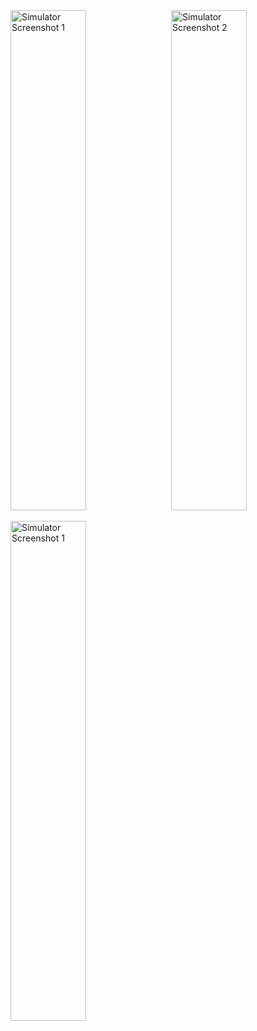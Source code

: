 <div style="display: flex; justify-content: space-between;">
  <img src="https://github.com/user-attachments/assets/5d0c6e1d-f478-4b6d-85be-8751124ffd7d" alt="Simulator Screenshot 1" style="width: 49%; height: 800px; object-fit: cover;">
  <img src="https://github.com/user-attachments/assets/0482072c-113f-4bbd-9212-c10c5c01d993" alt="Simulator Screenshot 2" style="width: 49%; height: 800px; object-fit: cover;">
</div>
<br/>
<img src="https://github.com/user-attachments/assets/ecd22823-2964-4827-b551-0ea199c28700" alt="Simulator Screenshot 1" style="width: 49%; height: 800px; object-fit: cover;">
